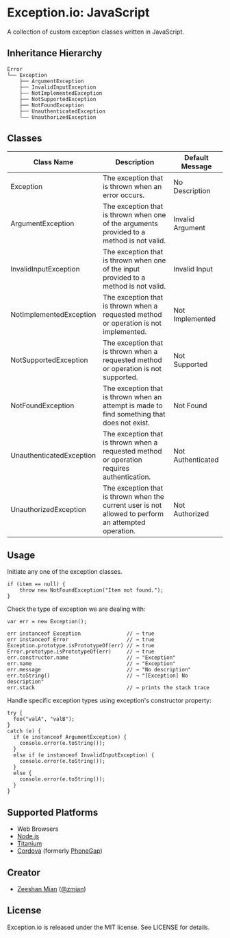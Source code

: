 Exception.io: JavaScript
========================

A collection of custom exception classes written in JavaScript.

## Inheritance Hierarchy

    Error
    └── Exception
        ├── ArgumentException
        ├── InvalidInputException
        ├── NotImplementedException
        ├── NotSupportedException
        ├── NotFoundException
        ├── UnauthenticatedException
        └── UnauthorizedException

## Classes

<table>
  <thead>
    <tr><th>Class Name</th><th>Description</th><th>Default Message</th></tr>
  </thead>
  <tbody>
    <tr><td>Exception</td><td>The exception that is thrown when an error occurs.</td><td>No Description</td></tr>
    <tr><td>ArgumentException</td><td>The exception that is thrown when one of the arguments provided to a method is not valid.</td><td>Invalid Argument</td></tr>
    <tr><td>InvalidInputException</td><td>The exception that is thrown when one of the input provided to a method is not valid.</td><td>Invalid Input</td></tr>
    <tr><td>NotImplementedException</td><td>The exception that is thrown when a requested method or operation is not implemented.</td><td>Not Implemented</td></tr>
    <tr><td>NotSupportedException</td><td>The exception that is thrown when a requested method or operation is not supported.</td><td>Not Supported</td></tr>
    <tr><td>NotFoundException</td><td>The exception that is thrown when an attempt is made to find something that does not exist.</td><td>Not Found</td></tr>
    <tr><td>UnauthenticatedException</td><td>The exception that is thrown when a requested method or operation requires authentication.</td><td>Not Authenticated</td></tr>
    <tr><td>UnauthorizedException</td><td>The exception that is thrown when the current user is not allowed to perform an attempted operation.</td><td>Not Authorized</td></tr>
  </tbody>
</table>

## Usage

Initiate any one of the exception classes.

    if (item == null) {
        throw new NotFoundException("Item not found.");
    }

Check the type of exception we are dealing with:

    var err = new Exception();

    err instanceof Exception               // → true
    err instanceof Error                   // → true
    Exception.prototype.isPrototypeOf(err) // → true
    Error.prototype.isPrototypeOf(err)     // → true
    err.constructor.name                   // → "Exception"
    err.name                               // → "Exception"
    err.message                            // → "No description"
    err.toString()                         // → "[Exception] No description"
    err.stack                              // → prints the stack trace

Handle specific exception types using exception's constructor property:

    try {
      foo("valA", "valB");
    }
    catch (e) {
      if (e instanceof ArgumentException) {
        console.error(e.toString());
      }
      else if (e instanceof InvalidInputException) {
        console.error(e.toString());
      }
      else {
        console.error(e.toString());
      }
    }

## Supported Platforms

- Web Browsers
- [Node.js](http://nodejs.org)
- [Titanium](http://www.appcelerator.com/platform/titanium-platform)
- [Cordova](http://cordova.apache.org) (formerly [PhoneGap](http://phonegap.com))

## Creator

- [Zeeshan Mian](https://github.com/zmian) ([@zmian](https://twitter.com/zmian))

## License

Exception.io is released under the MIT license. See LICENSE for details.
